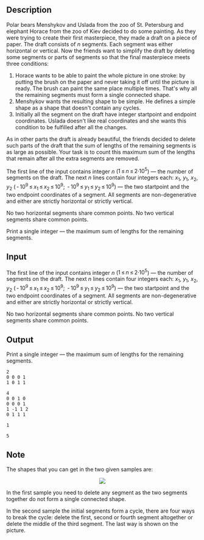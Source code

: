 ## Description

<div><p>Polar bears Menshykov and Uslada from the zoo of St. Petersburg and elephant Horace from the zoo of Kiev decided to do some painting. As they were trying to create their first masterpiece, they made a draft on a piece of paper. The draft consists of <span class="tex-span"><i>n</i></span> segments. Each segment was either horizontal or vertical. Now the friends want to simplify the draft by deleting some segments or parts of segments so that the final masterpiece meets three conditions:</p><ol> <li> Horace wants to be able to paint the whole picture in one stroke: by putting the brush on the paper and never taking it off until the picture is ready. The brush can paint the same place multiple times. That's why all the remaining segments must form a single connected shape. </li><li> Menshykov wants the resulting shape to be simple. He defines a simple shape as a shape that doesn't contain any cycles. </li><li> Initially all the segment on the draft have integer startpoint and endpoint coordinates. Uslada doesn't like real coordinates and she wants this condition to be fulfilled after all the changes. </li></ol><p>As in other parts the draft is already beautiful, the friends decided to delete such parts of the draft that the sum of lengths of the remaining segments is as large as possible. Your task is to count this maximum sum of the lengths that remain after all the extra segments are removed.</p></div><div class="input-specification"><p>The first line of the input contains integer <span class="tex-span"><i>n</i></span> (<span class="tex-span">1 ≤ <i>n</i> ≤ 2·10<sup class="upper-index">5</sup></span>) — the number of segments on the draft. The next <span class="tex-span"><i>n</i></span> lines contain four integers each: <span class="tex-span"><i>x</i><sub class="lower-index">1</sub></span>, <span class="tex-span"><i>y</i><sub class="lower-index">1</sub></span>, <span class="tex-span"><i>x</i><sub class="lower-index">2</sub></span>, <span class="tex-span"><i>y</i><sub class="lower-index">2</sub></span> <span class="tex-font-style-bf">(<span class="tex-span"> - 10<sup class="upper-index">9</sup> ≤ <i>x</i><sub class="lower-index">1</sub> ≤ <i>x</i><sub class="lower-index">2</sub> ≤ 10<sup class="upper-index">9</sup>;&nbsp; - 10<sup class="upper-index">9</sup> ≤ <i>y</i><sub class="lower-index">1</sub> ≤ <i>y</i><sub class="lower-index">2</sub> ≤ 10<sup class="upper-index">9</sup></span>)</span> — the two startpoint and the two endpoint coordinates of a segment. All segments are non-degenerative and either are strictly horizontal or strictly vertical.</p><p>No two horizontal segments share common points. No two vertical segments share common points.</p></div><div class="output-specification"><p>Print a single integer — the maximum sum of lengths for the remaining segments.</p></div>

## Input

<p>The first line of the input contains integer <span class="tex-span"><i>n</i></span> (<span class="tex-span">1 ≤ <i>n</i> ≤ 2·10<sup class="upper-index">5</sup></span>) — the number of segments on the draft. The next <span class="tex-span"><i>n</i></span> lines contain four integers each: <span class="tex-span"><i>x</i><sub class="lower-index">1</sub></span>, <span class="tex-span"><i>y</i><sub class="lower-index">1</sub></span>, <span class="tex-span"><i>x</i><sub class="lower-index">2</sub></span>, <span class="tex-span"><i>y</i><sub class="lower-index">2</sub></span> <span class="tex-font-style-bf">(<span class="tex-span"> - 10<sup class="upper-index">9</sup> ≤ <i>x</i><sub class="lower-index">1</sub> ≤ <i>x</i><sub class="lower-index">2</sub> ≤ 10<sup class="upper-index">9</sup>;&nbsp; - 10<sup class="upper-index">9</sup> ≤ <i>y</i><sub class="lower-index">1</sub> ≤ <i>y</i><sub class="lower-index">2</sub> ≤ 10<sup class="upper-index">9</sup></span>)</span> — the two startpoint and the two endpoint coordinates of a segment. All segments are non-degenerative and either are strictly horizontal or strictly vertical.</p><p>No two horizontal segments share common points. No two vertical segments share common points.</p>

## Output

<p>Print a single integer — the maximum sum of lengths for the remaining segments.</p>





```input1
2
0 0 0 1
1 0 1 1

```




```input2
4
0 0 1 0
0 0 0 1
1 -1 1 2
0 1 1 1

```




```output1
1
```




```output2
5
```



## Note

<p>The shapes that you can get in the two given samples are:</p><center> <img class="tex-graphics" src="file://3aZ6YlZD.png" style="max-width: 100.0%;max-height: 100.0%;"> </center><p>In the first sample you need to delete any segment as the two segments together do not form a single connected shape.</p><p>In the second sample the initial segments form a cycle, there are four ways to break the cycle: delete the first, second or fourth segment altogether or delete the middle of the third segment. The last way is shown on the picture.</p>
